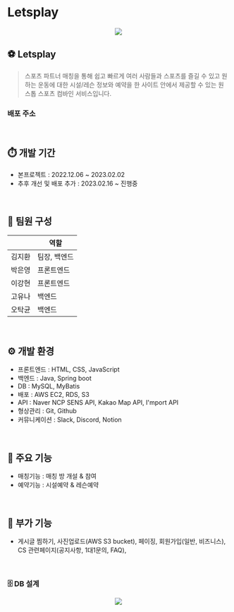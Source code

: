 # Letsplay

<p align="center">
 <img src="https://user-images.githubusercontent.com/66414424/231442346-2219686e-1090-42b5-ac49-b0f6b65da761.png">
</p>

## ⚽️ Letsplay
> 스포츠 파트너 매칭을 통해 쉽고 빠르게 여러 사람들과 스포츠를 즐길 수 있고 원하는 운동에 대한 시설/레슨 정보와 예약을 한 사이트 안에서 제공할 수 있는 원스톱 스포츠 컴바인 서비스입니다.

### 배포 주소
<br>

## ⏱️ 개발 기간
- 본프로젝트 : 2022.12.06 ~ 2023.02.02
- 추후 개선 및 배포 추가 : 2023.02.16 ~ 진행중
<br>

## 👥 팀원 구성
|  | 역할 |
| ------------ | ------------- |
| 김지환 | 팀장, 백엔드  |
| 박은영 | 프론트엔드 |
| 이강현 | 프론트엔드 |
| 고유나 | 백엔드 |
| 오탁균 | 백엔드 |
<br>

## ⚙️ 개발 환경
- 프론트엔드 : HTML, CSS, JavaScript
- 백엔드 : Java, Spring boot
- DB : MySQL, MyBatis
- 배포 : AWS EC2, RDS, S3
- API : Naver NCP SENS API, Kakao Map API, I'mport API
- 형상관리 : Git, Github
- 커뮤니케이션 : Slack, Discord, Notion
<br>

## 📌 주요 기능
- 매칭기능 : 매칭 방 개설 & 참여
- 예약기능 : 시설예약 & 레슨예약
<br>

## 📌 부가 기능
- 게시글 찜하기, 사진업로드(AWS S3 bucket), 페이징, 회원가입(일반, 비즈니스), CS 관련페이지(공지사항, 1대1문의, FAQ), 
<br>

### 🗄️ DB 설계
<p align="center">
 <img src="https://user-images.githubusercontent.com/66414424/231448131-8913f8fc-6704-4ffb-b7ac-2b9cd1cdae57.png">
</p>
<br>

